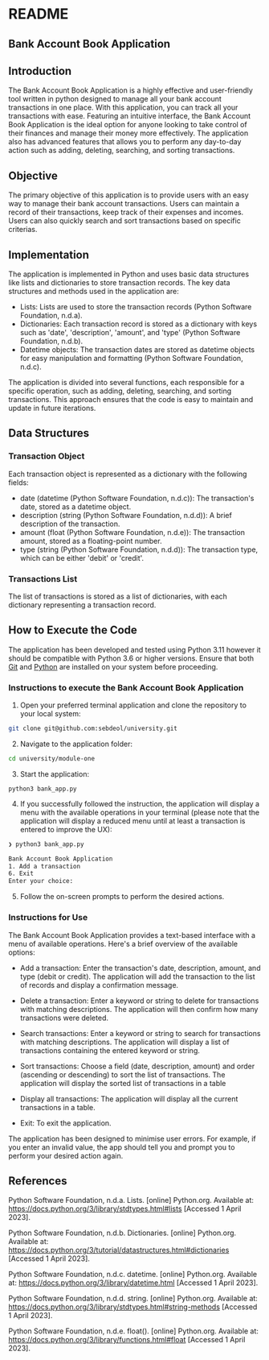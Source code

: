 # README

## Bank Account Book Application

## Introduction

The Bank Account Book Application is a highly effective and user-friendly tool written in python designed to manage all your bank account transactions in one place.
With this application, you can track all your transactions with ease. Featuring an intuitive interface, the Bank Account Book Application is the ideal option for anyone looking to take control of their finances and manage their money more effectively. The application also has advanced features that allows you to perform any day-to-day action such as adding, deleting, searching, and sorting transactions.


## Objective

The primary objective of this application is to provide users with an easy way to manage their bank account transactions.
Users can maintain a record of their transactions, keep track of their expenses and incomes.
Users can also quickly search and sort transactions based on specific criterias.

## Implementation

The application is implemented in Python and uses basic data structures like lists and dictionaries to store transaction records.
The key data structures and methods used in the application are:

- Lists: Lists are used to store the transaction records (Python Software Foundation, n.d.a).
- Dictionaries: Each transaction record is stored as a dictionary with keys such as 'date', 'description', 'amount', and 'type' (Python Software Foundation, n.d.b).
- Datetime objects: The transaction dates are stored as datetime objects for easy manipulation and formatting (Python Software Foundation, n.d.c).

The application is divided into several functions, each responsible for a specific operation, such as adding, deleting, searching, and sorting transactions.
This approach ensures that the code is easy to maintain and update in future iterations.

## Data Structures

### Transaction Object

Each transaction object is represented as a dictionary with the following fields:

- date (datetime (Python Software Foundation, n.d.c)): The transaction's date, stored as a datetime object.
- description (string (Python Software Foundation, n.d.d)): A brief description of the transaction.
- amount (float (Python Software Foundation, n.d.e)): The transaction amount, stored as a floating-point number.
- type (string (Python Software Foundation, n.d.d)): The transaction type, which can be either 'debit' or 'credit'.

### Transactions List

The list of transactions is stored as a list of dictionaries, with each dictionary representing a transaction record.

## How to Execute the Code

The application has been developed and tested using Python 3.11 however it should be compatible with Python 3.6 or higher versions.
Ensure that both [Git](https://git-scm.com/downloads) and [Python](https://www.python.org/downloads/) are installed on your system before proceeding.

### Instructions to execute the Bank Account Book Application

1) Open your preferred terminal application and clone the repository to your local system:

```bash
git clone git@github.com:sebdeol/university.git
```

2) Navigate to the application folder:

```bash
cd university/module-one
```

3) Start the application:
```
python3 bank_app.py
```

4) If you successfully followed the instruction, the application will display a menu with the available operations in your terminal (please note that the application will display a reduced menu until at least a transaction is entered to improve the UX):


```bash
❯ python3 bank_app.py

Bank Account Book Application
1. Add a transaction
6. Exit
Enter your choice:
```

5) Follow the on-screen prompts to perform the desired actions.


### Instructions for Use

The Bank Account Book Application provides a text-based interface with a menu of available operations.
Here's a brief overview of the available options:

- Add a transaction: Enter the transaction's date, description, amount, and type (debit or credit). The application will add the transaction to the list of records and display a confirmation message.

- Delete a transaction: Enter a keyword or string to delete for transactions with matching descriptions. The application will then confirm how many transactions were deleted.

- Search transactions: Enter a keyword or string to search for transactions with matching descriptions. The application will display a list of transactions containing the entered keyword or string.

- Sort transactions: Choose a field (date, description, amount) and order (ascending or descending) to sort the list of transactions.
The application will display the sorted list of transactions in a table

- Display all transactions: The application will display all the current transactions in a table.

- Exit: To exit the application.

The application has been designed to minimise user errors. For example, if you enter an invalid value, the app should tell you and prompt you to perform your desired action again.

## References

Python Software Foundation, n.d.a. Lists. [online] Python.org. Available at: https://docs.python.org/3/library/stdtypes.html#lists [Accessed 1 April 2023].

Python Software Foundation, n.d.b. Dictionaries. [online] Python.org. Available at: https://docs.python.org/3/tutorial/datastructures.html#dictionaries [Accessed 1 April 2023].

Python Software Foundation, n.d.c. datetime. [online] Python.org. Available at: https://docs.python.org/3/library/datetime.html [Accessed 1 April 2023].

Python Software Foundation, n.d.d. string. [online] Python.org. Available at: https://docs.python.org/3/library/stdtypes.html#string-methods [Accessed 1 April 2023].

Python Software Foundation, n.d.e. float(). [online] Python.org. Available at: https://docs.python.org/3/library/functions.html#float [Accessed 1 April 2023].
